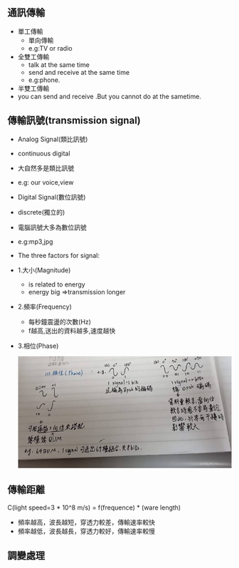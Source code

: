## 通訊傳輸
* 單工傳輸
  * 單向傳輸
  * e.g:TV or radio
* 全雙工傳輸
  * talk at the same time
  * send and receive at the same time 
  * e.g:phone.
* 半雙工傳輸
 * you can send and receive .But you cannot do at the sametime.

## 傳輸訊號(transmission signal)
* Analog Signal(類比訊號)
 * continuous digital
 * 大自然多是類比訊號
 * e.g: our voice,view
* Digital Signal(數位訊號)
 * discrete(獨立的)
 * 電腦訊號大多為數位訊號
 * e.g:mp3,jpg
* The three factors for signal:
 * 1.大小(Magnitude)
   * is related to energy
   * energy big =>transmission longer
 * 2.頻率(Frequency)
   * 每秒鐘震盪的次數(Hz)
   * f越高,送出的資料越多,速度越快
 * 3.相位(Phase)
 
 
   ![](Phase.jpg)
   
 ## 傳輸距離
  
  C(light speed=3 * 10^8 m/s) = f(frequence) * (ware length)
  * 頻率越高，波長越短，穿透力較差，傳輸速率較快
  * 頻率越低，波長越長，穿透力較好，傳輸速率較慢
  
## 調變處理

![]()
  
  

   
   
